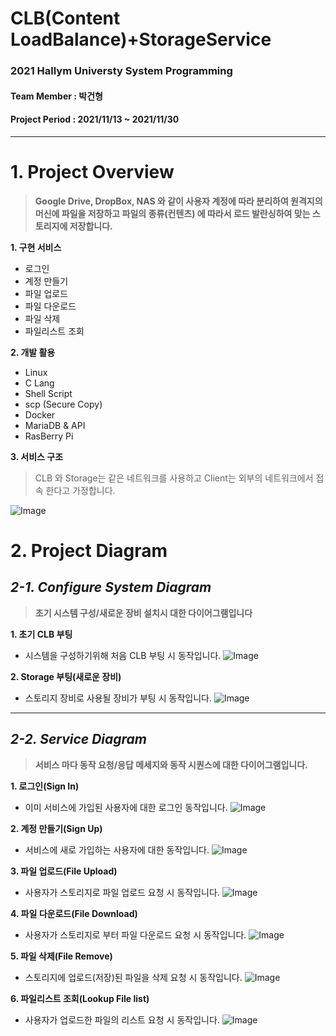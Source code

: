 # CLB(Content LoadBalance)+StorageService
### 2021 Hallym Universty System Programming

#### Team Member : 박건형
#### Project Period : 2021/11/13 ~ 2021/11/30
----

# 1. Project Overview
>__Google Drive, DropBox, NAS 와 같이 사용자 계정에 따라 분리하여 원격지의 머신에 파일을 저장하고 파일의 종류(컨텐츠) 에 따라서 로드 발란싱하여 맞는 스토리지에 저장합니다.__

**1. 구현 서비스**
- 로그인
- 계정 만들기
- 파일 업로드
- 파일 다운로드
- 파일 삭제
- 파일리스트 조회

**2. 개발 활용**
- Linux
- C Lang
- Shell Script
- scp (Secure Copy)
- Docker
- MariaDB & API
- RasBerry Pi

**3. 서비스 구조** 
>CLB 와 Storage는 같은 네트워크를 사용하고 Client는 외부의 네트워크에서 접속 한다고 가정합니다.

![Image](./_readmeImg/Service_structure.JPG)

# 2. Project Diagram

## _2-1. Configure System Diagram_
>__초기 시스템 구성/새로운 장비 설치시 대한 다이어그램입니다__

**1. 초기 CLB 부팅**
- 시스템을 구성하기위해 처음 CLB 부팅 시 동작입니다.
![Image](./_readmeImg/clbBoot.JPG)

**2. Storage 부팅(새로운 장비)**
- 스토리지 장비로 사용될 장비가 부팅 시 동작입니다.
![Image](./_readmeImg/storInfo.JPG)

---

## _2-2. Service Diagram_
>__서비스 마다 동작 요청/응답 메세지와 동작 시퀀스에 대한 다이어그램입니다.__

**1. 로그인(Sign In)**
- 이미 서비스에 가입된 사용자에 대한 로그인 동작입니다.
![Image](./_readmeImg/login.JPG)

**2. 계정 만들기(Sign Up)**
- 서비스에 새로 가입하는 사용자에 대한 동작입니다.
![Image](./_readmeImg/signup.JPG)

**3. 파일 업로드(File Upload)**
- 사용자가 스토리지로 파일 업로드 요청 시 동작입니다.
![Image](./_readmeImg/uploadfile.JPG)

**4. 파일 다운로드(File Download)**
- 사용자가 스토리지로 부터 파일 다운로드 요청 시 동작입니다.
![Image](./_readmeImg/downloadfile.JPG)

**5. 파일 삭제(File Remove)**
- 스토리지에 업로드(저장)된 파일을 삭제 요청 시 동작입니다.
![Image](./_readmeImg/removefile.JPG)

**6. 파일리스트 조회(Lookup File list)**
- 사용자가 업로드한 파일의 리스트 요청 시 동작입니다.
![Image](./_readmeImg/filelist.JPG)